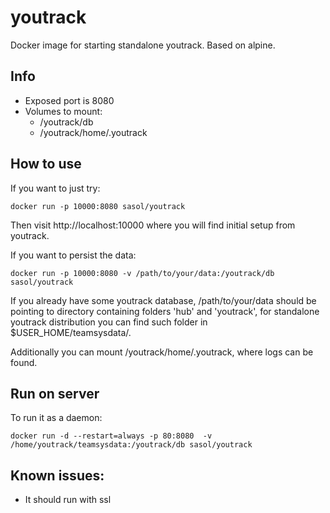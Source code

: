 # youtrack
Docker image for starting standalone youtrack. Based on alpine.

## Info

* Exposed port is 8080
* Volumes to mount:
    * /youtrack/db
    * /youtrack/home/.youtrack

## How to use

If you want to just try:
```
docker run -p 10000:8080 sasol/youtrack
```
Then visit http://localhost:10000 where you will find initial setup from youtrack.

If you want to persist the data:
```
docker run -p 10000:8080 -v /path/to/your/data:/youtrack/db sasol/youtrack
```

If you already have some youtrack database, /path/to/your/data should be pointing to directory containing  folders 'hub' and 'youtrack', 
for standalone youtrack distribution you can find such folder in $USER_HOME/teamsysdata/.

Additionally you can mount /youtrack/home/.youtrack, where logs can be found.

## Run on server

To run it as a daemon:

```
docker run -d --restart=always -p 80:8080  -v /home/youtrack/teamsysdata:/youtrack/db sasol/youtrack
```

## Known issues:

* It should run with ssl
    



